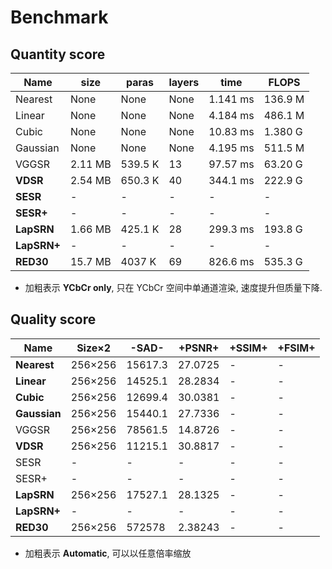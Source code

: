# Benchmark

## Quantity score

Name|size|paras|layers|time|FLOPS|
----|----|-----|------|----|-----|
Nearest|None|None|None|1.141 ms|136.9 M
Linear|None|None|None|4.184 ms|486.1 M
Cubic|None|None|None|10.83 ms|1.380 G
Gaussian|None|None|None|4.195 ms|511.5 M
VGGSR|2.11 MB|539.5 K|13|97.57 ms|63.20 G
**VDSR**|2.54 MB|650.3 K|40|344.1 ms|222.9 G
**SESR**|-|-|-|-|-
**SESR+**|-|-|-|-|-
**LapSRN**|1.66 MB|425.1 K|28|299.3 ms|193.8 G
**LapSRN+**|-|-|-|-|-
**RED30**|15.7 MB|4037 K|69|826.6 ms| 535.3 G

- 加粗表示 **YCbCr only**, 只在 YCbCr 空间中单通道渲染, 速度提升但质量下降.


## Quality score

Name|Size×2|-SAD-|+PSNR+|+SSIM+|+FSIM+|
----|----|---|-----|------|-----|
**Nearest**|256×256|15617.3|27.0725|-|-
**Linear**|256×256|14525.1|28.2834|-|-
**Cubic**|256×256|12699.4|30.0381|-|-
**Gaussian**|256×256|15440.1|27.7336|-|-
VGGSR|256×256|78561.5|14.8726|-|-
**VDSR**|256×256|11215.1|30.8817|-|-
SESR|-|-|-|-|-
SESR+|-|-|-|-|-
**LapSRN**|256×256|17527.1|28.1325|-|-
**LapSRN+**|-|-|-|-|-
**RED30**|256×256|572578|2.38243|-|-

- 加粗表示 **Automatic**, 可以以任意倍率缩放